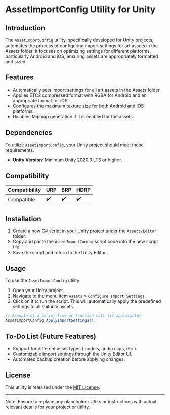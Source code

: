 # AssetImportConfig Utility for Unity

## Introduction
The `AssetImportConfig` utility, specifically developed for Unity projects, automates the process of configuring import settings for art assets in the Assets folder. It focuses on optimizing settings for different platforms, particularly Android and iOS, ensuring assets are appropriately formatted and sized.

## Features
- Automatically sets import settings for all art assets in the Assets folder.
- Applies ETC2 compressed format with RGBA for Android and an appropriate format for iOS.
- Configures the maximum texture size for both Android and iOS platforms.
- Disables Mipmap generation if it is enabled for the assets.

## Dependencies
To utilize `AssetImportConfig`, your Unity project should meet these requirements.
- **Unity Version**: Minimum Unity 2020.3 LTS or higher.

## Compatibility
| Compatibility        | URP | BRP | HDRP |
|----------------------|-----|-----|------|
| Compatible           | ✔️  | ✔️  | ✔️   |

## Installation
1. Create a new C# script in your Unity project under the `Assets/Editor` folder.
2. Copy and paste the `AssetImportConfig` script code into the new script file.
3. Save the script and return to the Unity Editor.

## Usage
To use the `AssetImportConfig` utility:
1. Open your Unity project.
2. Navigate to the menu item `Assets` > `Configure Import Settings`.
3. Click on it to run the script. This will automatically apply the predefined settings to all suitable assets.

```csharp
// Example of a script line or function call (if applicable)
AssetImportConfig.ApplyImportSettings();
```

## To-Do List (Future Features)
- Support for different asset types (models, audio clips, etc.).
- Customizable import settings through the Unity Editor UI.
- Automated backup creation before applying changes.

## License
This utility is released under the [MIT License](LICENSE).

---

Note: Ensure to replace any placeholder URLs or instructions with actual relevant details for your project or utility.
